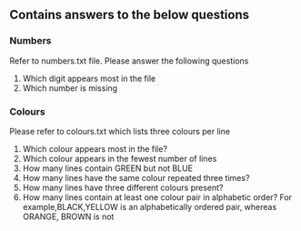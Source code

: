 ## Contains answers to the below questions 
### Numbers
Refer to numbers.txt file. Please answer the following questions
1) Which digit appears most in the file
2) Which number is missing

### Colours
Please refer to colours.txt which lists three colours per line
1. Which colour appears most in the file?
2. Which colour appears in the fewest number of lines
3. How many lines contain GREEN but not BLUE
4. How many lines have the same colour repeated three times?
5. How many lines have three different colours present?
6. How many lines contain at least one colour pair in alphabetic order? For example,BLACK,YELLOW is an
alphabetically ordered pair, whereas ORANGE, BROWN is not
